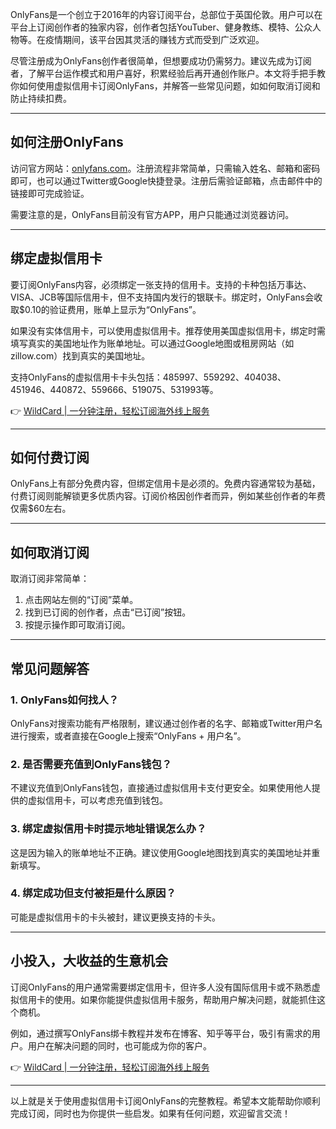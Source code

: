 OnlyFans是一个创立于2016年的内容订阅平台，总部位于英国伦敦。用户可以在平台上订阅创作者的独家内容，创作者包括YouTuber、健身教练、模特、公众人物等。在疫情期间，该平台因其灵活的赚钱方式而受到广泛欢迎。

尽管注册成为OnlyFans创作者很简单，但想要成功仍需努力。建议先成为订阅者，了解平台运作模式和用户喜好，积累经验后再开通创作账户。本文将手把手教你如何使用虚拟信用卡订阅OnlyFans，并解答一些常见问题，如如何取消订阅和防止持续扣费。

---

## 如何注册OnlyFans

访问官方网站：[onlyfans.com](https://onlyfans.com)。注册流程非常简单，只需输入姓名、邮箱和密码即可，也可以通过Twitter或Google快捷登录。注册后需验证邮箱，点击邮件中的链接即可完成验证。

需要注意的是，OnlyFans目前没有官方APP，用户只能通过浏览器访问。

---

## 绑定虚拟信用卡

要订阅OnlyFans内容，必须绑定一张支持的信用卡。支持的卡种包括万事达、VISA、JCB等国际信用卡，但不支持国内发行的银联卡。绑定时，OnlyFans会收取$0.10的验证费用，账单上显示为“OnlyFans”。

如果没有实体信用卡，可以使用虚拟信用卡。推荐使用美国虚拟信用卡，绑定时需填写真实的美国地址作为账单地址。可以通过Google地图或租房网站（如zillow.com）找到真实的美国地址。

支持OnlyFans的虚拟信用卡卡头包括：485997、559292、404038、451946、440872、559666、519075、531993等。

👉 [WildCard | 一分钟注册，轻松订阅海外线上服务](https://bit.ly/bewildcard)

---

## 如何付费订阅

OnlyFans上有部分免费内容，但绑定信用卡是必须的。免费内容通常较为基础，付费订阅则能解锁更多优质内容。订阅价格因创作者而异，例如某些创作者的年费仅需$60左右。

---

## 如何取消订阅

取消订阅非常简单：  
1. 点击网站左侧的“订阅”菜单。  
2. 找到已订阅的创作者，点击“已订阅”按钮。  
3. 按提示操作即可取消订阅。

---

## 常见问题解答

### 1. OnlyFans如何找人？
OnlyFans对搜索功能有严格限制，建议通过创作者的名字、邮箱或Twitter用户名进行搜索，或者直接在Google上搜索“OnlyFans + 用户名”。

### 2. 是否需要充值到OnlyFans钱包？
不建议充值到OnlyFans钱包，直接通过虚拟信用卡支付更安全。如果使用他人提供的虚拟信用卡，可以考虑充值到钱包。

### 3. 绑定虚拟信用卡时提示地址错误怎么办？
这是因为输入的账单地址不正确。建议使用Google地图找到真实的美国地址并重新填写。

### 4. 绑定成功但支付被拒是什么原因？
可能是虚拟信用卡的卡头被封，建议更换支持的卡头。

---

## 小投入，大收益的生意机会

订阅OnlyFans的用户通常需要绑定信用卡，但许多人没有国际信用卡或不熟悉虚拟信用卡的使用。如果你能提供虚拟信用卡服务，帮助用户解决问题，就能抓住这个商机。

例如，通过撰写OnlyFans绑卡教程并发布在博客、知乎等平台，吸引有需求的用户。用户在解决问题的同时，也可能成为你的客户。

👉 [WildCard | 一分钟注册，轻松订阅海外线上服务](https://bit.ly/bewildcard)

---

以上就是关于使用虚拟信用卡订阅OnlyFans的完整教程。希望本文能帮助你顺利完成订阅，同时也为你提供一些启发。如果有任何问题，欢迎留言交流！